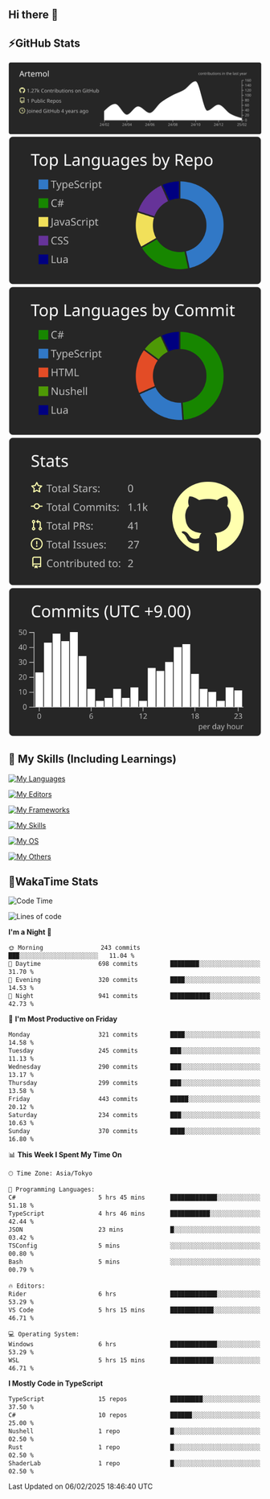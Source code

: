 ## Hi there 👋
<!--
**Artemol/Artemol** is a ✨ _special_ ✨ repository because its `README.md` (this file) appears on your GitHub profile.

Here are some ideas to get you started:

- 🔭 I’m currently working on ...
- 🌱 I’m currently learning ...
- 👯 I’m looking to collaborate on ...
- 🤔 I’m looking for help with ...
- 💬 Ask me about ...
- 📫 How to reach me: ...
- 😄 Pronouns: ...
- ⚡ Fun fact: ...
-->

## ⚡GitHub Stats
[![](https://raw.githubusercontent.com/Artemol/Artemol/main/profile-summary-card-output/apprentice/0-profile-details.svg)](https://github.com/vn7n24fzkq/github-profile-summary-cards)
[![](https://raw.githubusercontent.com/Artemol/Artemol/main/profile-summary-card-output/apprentice/1-repos-per-language.svg)](https://github.com/vn7n24fzkq/github-profile-summary-cards) [![](https://raw.githubusercontent.com/Artemol/Artemol/main/profile-summary-card-output/apprentice/2-most-commit-language.svg)](https://github.com/vn7n24fzkq/github-profile-summary-cards)
[![](https://raw.githubusercontent.com/Artemol/Artemol/main/profile-summary-card-output/apprentice/3-stats.svg)](https://github.com/vn7n24fzkq/github-profile-summary-cards) [![](https://raw.githubusercontent.com/Artemol/Artemol/main/profile-summary-card-output/apprentice/4-productive-time.svg)](https://github.com/vn7n24fzkq/github-profile-summary-cards)

## 🌱 My Skills (Including Learnings)

<!--
### Languages
-->
[![My Languages](https://skillicons.dev/icons?i=ts,py,cs,dotnet,rust,go,c,matlab,css)](https://skillicons.dev)

<!--
### Editors
-->
[![My Editors](https://skillicons.dev/icons?i=vscode,neovim,vim,visualstudio,idea)](https://skillicons.dev)

<!--
### Frameworks
-->
[![My Frameworks](https://skillicons.dev/icons?i=react,nestjs,vite,tailwind,tauri,electron,remix,nextjs,fastapi)](https://skillicons.dev)

<!--
### Tools
-->
[![My Skills](https://skillicons.dev/icons?i=git,nodejs,docker,unity,postman,bun,discord,cloudflare,bash,prometheus,grafana,obsidian)](https://skillicons.dev)

<!--
### OS
-->
[![My OS](https://skillicons.dev/icons?i=windows,ubuntu)](https://skillicons.dev)

<!--
### Others
-->
[![My Others](https://skillicons.dev/icons?i=github,raspberrypi,gcp)](https://skillicons.dev)

## 💬WakaTime Stats
<!--START_SECTION:waka-->
![Code Time](http://img.shields.io/badge/Code%20Time-437%20hrs%2056%20mins-blue)

![Lines of code](https://img.shields.io/badge/From%20Hello%20World%20I%27ve%20Written-12.4%20million%20lines%20of%20code-blue)

**I'm a Night 🦉** 

```text
🌞 Morning                243 commits         ███░░░░░░░░░░░░░░░░░░░░░░   11.04 % 
🌆 Daytime                698 commits         ████████░░░░░░░░░░░░░░░░░   31.70 % 
🌃 Evening                320 commits         ████░░░░░░░░░░░░░░░░░░░░░   14.53 % 
🌙 Night                  941 commits         ███████████░░░░░░░░░░░░░░   42.73 % 
```
📅 **I'm Most Productive on Friday** 

```text
Monday                   321 commits         ████░░░░░░░░░░░░░░░░░░░░░   14.58 % 
Tuesday                  245 commits         ███░░░░░░░░░░░░░░░░░░░░░░   11.13 % 
Wednesday                290 commits         ███░░░░░░░░░░░░░░░░░░░░░░   13.17 % 
Thursday                 299 commits         ███░░░░░░░░░░░░░░░░░░░░░░   13.58 % 
Friday                   443 commits         █████░░░░░░░░░░░░░░░░░░░░   20.12 % 
Saturday                 234 commits         ███░░░░░░░░░░░░░░░░░░░░░░   10.63 % 
Sunday                   370 commits         ████░░░░░░░░░░░░░░░░░░░░░   16.80 % 
```


📊 **This Week I Spent My Time On** 

```text
🕑︎ Time Zone: Asia/Tokyo

💬 Programming Languages: 
C#                       5 hrs 45 mins       █████████████░░░░░░░░░░░░   51.18 % 
TypeScript               4 hrs 46 mins       ███████████░░░░░░░░░░░░░░   42.44 % 
JSON                     23 mins             █░░░░░░░░░░░░░░░░░░░░░░░░   03.42 % 
TSConfig                 5 mins              ░░░░░░░░░░░░░░░░░░░░░░░░░   00.80 % 
Bash                     5 mins              ░░░░░░░░░░░░░░░░░░░░░░░░░   00.79 % 

🔥 Editors: 
Rider                    6 hrs               █████████████░░░░░░░░░░░░   53.29 % 
VS Code                  5 hrs 15 mins       ████████████░░░░░░░░░░░░░   46.71 % 

💻 Operating System: 
Windows                  6 hrs               █████████████░░░░░░░░░░░░   53.29 % 
WSL                      5 hrs 15 mins       ████████████░░░░░░░░░░░░░   46.71 % 
```

**I Mostly Code in TypeScript** 

```text
TypeScript               15 repos            █████████░░░░░░░░░░░░░░░░   37.50 % 
C#                       10 repos            ██████░░░░░░░░░░░░░░░░░░░   25.00 % 
Nushell                  1 repo              █░░░░░░░░░░░░░░░░░░░░░░░░   02.50 % 
Rust                     1 repo              █░░░░░░░░░░░░░░░░░░░░░░░░   02.50 % 
ShaderLab                1 repo              █░░░░░░░░░░░░░░░░░░░░░░░░   02.50 % 
```




 Last Updated on 06/02/2025 18:46:40 UTC
<!--END_SECTION:waka-->
